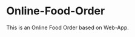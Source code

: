# Online-Food-Order

This is an Online Food Order based on Web-App.











































































































































































































































































